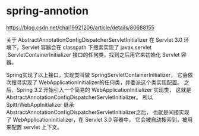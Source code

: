 # spring-annotion
https://blog.csdn.net/chai19921206/article/details/80688155

关于 AbstractAnnotationConfigDispatcherServletInitializer
在 Servlet 3.0 环境下，Servlet 容器会在 classpath 下搜索实现了 
javax.servlet .ServletContainerInitializer 接口的任何类，找到之后用它来初始化 Servlet 容器。

Spring实现了以上接口，实现类叫做 SpringServletContainerInitializer， 
它会依次搜寻实现了 WebApplicationInitializer的任何类，并委派这个类实现配置。
之后，Spring 3.2 开始引入一个简易的 WebApplicationInitializer 实现类，
这就是 AbstractAnnotationConfigDispatcherServletInitializer。
所以 SpittrWebAppInitializer 继承 AbstractAnnotationConfigDispatcherServletInitializer之后，
也就是间接实现了 WebApplicationInitializer，在 Servlet 3.0 容器中，
它会被自动搜索到，被用来配置 servlet 上下文。